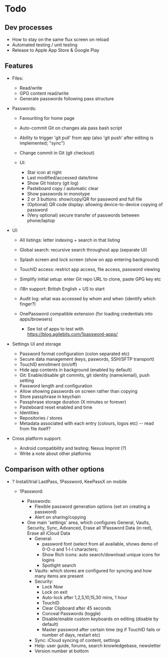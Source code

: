 # Todo

## Dev processes

* How to stay on the same flux screen on reload
* Automated testing / unit testing
* Release to Apple App Store & Google Play

## Features

* Files:

  * Read/write
  * GPG content read/write
  * Generate passwords following pass structure

* Passwords:

  * Favouriting for home page
  * Auto-commit Git on changes ala pass bash script
  * Ability to trigger 'git pull' from app (also 'git push' after editing is
    implemented; "sync")
  * Change commit in Git (git checkout)
  * UI:

    * Star icon at right
    * Last modified/accessed date/time
    * Show Git history (git log)
    * Pasteboard copy / automatic clear
    * Show passwords in monotype
    * 2 or 3 buttons: show/copy/QR for password and full file
    * (Optional) QR code display: allowing device-to-device copying of password
    * (Very optional) secure transfer of passwords between phone/laptop

* UI:

  * All listings: letter indexing + search in that listing
  * Global search: recursive search throughout app (separate UI)
  * Splash screen and lock screen (show on app entering background)
  * TouchID access: restrict app access, file access, password viewing
  * Simplify initial setup: enter Git repo URL to clone, paste GPG key etc
  * i18n support: British English + US to start
  * Audit log: what was accessed by whom and when (identify which finger?)
  * OnePassword compatible extension (for loading credentials into
    apps/browsers)

    * See list of apps to test with https://blog.agilebits.com/1password-apps/

* Settings UI and storage

  * Password format configuration (colon separated etc)
  * Secure data management (keys, paswords, SSH/SFTP transport)
  * TouchID enrollment (on/off)
  * Hide app contents in background (enabled by default)
  * Git: Enable/disable git commits, git identity (name/email), push setting
  * Password length and configuration
  * Allow showing passwords on screen rather than copying
  * Store passphrase in keychain
  * Passphrase storage duration (X minutes or forever)
  * Pasteboard reset enabled and time
  * Identities
  * Repositories / stores
  * Metadata associated with each entry (colours, logos etc) -- read from file
    itself?

* Cross platform support:

  * Android compatibility and testing: Nexus Imprint (?)
  * Write a note about other platforms

## Comparison with other options

* ? Install/trial LastPass, 1Password, KeePassX on mobile

  * 1Password:

    * Passwords:
      * Flexible password generation options (set on creating a password)
      * Alert on sharing/copying
    * One main 'settings' area, which configures General, Vaults, Security,
      Sync, Advanced, Erase all 1Password Data (in red), Erase all iCloud Data
      * General:
        * password font (select from all available, shows demo of 0-O-o
          and 1-l-I characters;
        * Show Rich icons: auto search/download unique icons for logins
        * Spotlight search
      * Vaults: which stores are configured for syncing and how many items are present
      * Security:
        * Lock Now
        * Lock on exit
        * Auto-lock after 1,2,5,10,15,30 mins, 1 hour
        * TouchID
        * Clear Clipboard after 45 seconds
        * Conceal Passwords (toggle)
        * Disable/enable custom keyboards on editing (disable by default)
        * Master password after certain time (eg if TouchID fails or number of
          days, restart etc)
      * Sync: iCloud syncing of content, settings
      * Help: user guide, forums, search knowledgebase, newsletter
      * Version number at bottom
